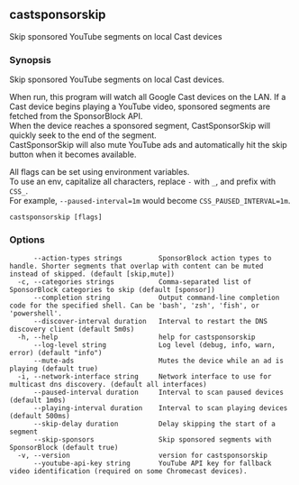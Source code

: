 ## castsponsorskip

Skip sponsored YouTube segments on local Cast devices

### Synopsis

Skip sponsored YouTube segments on local Cast devices.

When run, this program will watch all Google Cast devices on the LAN.
If a Cast device begins playing a YouTube video, sponsored segments are fetched from the SponsorBlock API.  
When the device reaches a sponsored segment, CastSponsorSkip will quickly seek to the end of the segment.  
CastSponsorSkip will also mute YouTube ads and automatically hit the skip button when it becomes available.

All flags can be set using environment variables.  
To use an env, capitalize all characters, replace `-` with `_`, and prefix with `CSS_`.  
For example, `--paused-interval=1m` would become `CSS_PAUSED_INTERVAL=1m`.


```
castsponsorskip [flags]
```

### Options

```
      --action-types strings         SponsorBlock action types to handle. Shorter segments that overlap with content can be muted instead of skipped. (default [skip,mute])
  -c, --categories strings           Comma-separated list of SponsorBlock categories to skip (default [sponsor])
      --completion string            Output command-line completion code for the specified shell. Can be 'bash', 'zsh', 'fish', or 'powershell'.
      --discover-interval duration   Interval to restart the DNS discovery client (default 5m0s)
  -h, --help                         help for castsponsorskip
      --log-level string             Log level (debug, info, warn, error) (default "info")
      --mute-ads                     Mutes the device while an ad is playing (default true)
  -i, --network-interface string     Network interface to use for multicast dns discovery. (default all interfaces)
      --paused-interval duration     Interval to scan paused devices (default 1m0s)
      --playing-interval duration    Interval to scan playing devices (default 500ms)
      --skip-delay duration          Delay skipping the start of a segment
      --skip-sponsors                Skip sponsored segments with SponsorBlock (default true)
  -v, --version                      version for castsponsorskip
      --youtube-api-key string       YouTube API key for fallback video identification (required on some Chromecast devices).
```

